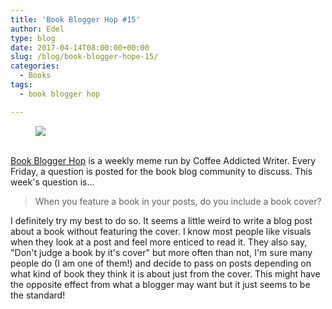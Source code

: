 ```yaml
---
title: 'Book Blogger Hop #15'
author: Edel
type: blog
date: 2017-04-14T08:00:00+00:00
slug: /blog/book-blogger-hope-15/
categories:
  - Books
tags:
  - book blogger hop

---
```

<figure><a rel="_nofollow" href="http://www.coffeeaddictedwriter.com/p/blog-page.html"><img src="https://i1.wp.com/3.bp.blogspot.com/-2bKizvp-A9w/WEjGAM4OjJI/AAAAAAAAV50/nU3xHQNtvSQQ8dRsB8OueG061E99KPrYACLcB/s1600/Book%2BBlogger%2BHop%2B%2528Final%2529.png?w=663&#038;ssl=1" data-recalc-dims="1" /></a></figure> 

<a rel="_nofollow" href="http://www.coffeeaddictedwriter.com/p/blog-page.html"></a>

<a rel="_nofollow" href="http://www.coffeeaddictedwriter.com/p/blog-page.html"><br /> </a><a rel="_nofollow" href="http://www.coffeeaddictedwriter.com/p/blog-page.html">Book Blogger Hop</a> is a weekly meme run by Coffee Addicted Writer. Every Friday, a question is posted for the book blog community to discuss. This week's question is&#8230;

> When you feature a book in your posts, do you include a book cover?

I definitely try my best to do so. It seems a little weird to write a blog post about a book without featuring the cover. I know most people like visuals when they look at a post and feel more enticed to read it. They also say, "Don't judge a book by it's cover" but more often than not, I'm sure many people do (I am one of them!) and decide to pass on posts depending on what kind of book they think it is about just from the cover. This might have the opposite effect from what a blogger may want but it just seems to be the standard!